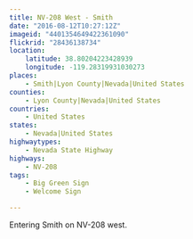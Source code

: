 ```yaml
---
title: NV-208 West - Smith
date: "2016-08-12T10:27:12Z"
imageid: "4401354649422361090"
flickrid: "28436138734"
location:
    latitude: 38.80204223428939
    longitude: -119.28319931030273
places:
    - Smith|Lyon County|Nevada|United States
counties:
    - Lyon County|Nevada|United States
countries:
    - United States
states:
    - Nevada|United States
highwaytypes:
    - Nevada State Highway
highways:
    - NV-208
tags:
    - Big Green Sign
    - Welcome Sign

---
```

Entering Smith on NV-208 west.